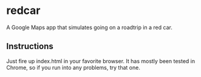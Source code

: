 # redcar
A Google Maps app that simulates going on a roadtrip in a red car.

## Instructions
Just fire up index.html in your favorite browser. It has mostly been tested in Chrome, so if you run into any problems, try that one.
